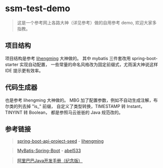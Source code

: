 # ssm-test-demo

> 这是一个参考网上各路大神（详见参考）做的自用参考 demo, 欢迎大家多指教。

## 项目结构

项目结构是参考 [lihengming](https://github.com/lihengming) 大神做的。
其中 mybatis 三件套改用 spring-boot-starter 实现自动配置，
一些常量的命名风格改为固定前缀式，尤雨溪大神说这样 IDE 提示更有效率。

## 代码生成器

也是参考 lihengming 大神做的。
MBG 加了配置参数，例如不自动生成注解，布尔类的列去掉 "is_" 前缀，
自定义了类型转换，TIMESTAMP 转 Instant，TINYINT 转 Boolean，
都是参照马云爸爸的 Java 规范改的。

## 参考链接

> [spring-boot-api-project-seed](https://github.com/lihengming/spring-boot-api-project-seed) - [lihengming](https://github.com/lihengming)

> [MyBatis-Spring-Boot](https://github.com/abel533/MyBatis-Spring-Boot) - [abel533](https://github.com/abel533)

> [阿里巴巴Java开发手册（纪念版）](https://github.com/alibaba/p3c/blob/master/%E9%98%BF%E9%87%8C%E5%B7%B4%E5%B7%B4Java%E5%BC%80%E5%8F%91%E6%89%8B%E5%86%8C%EF%BC%88%E7%BA%AA%E5%BF%B5%E7%89%88%EF%BC%89.pdf)
